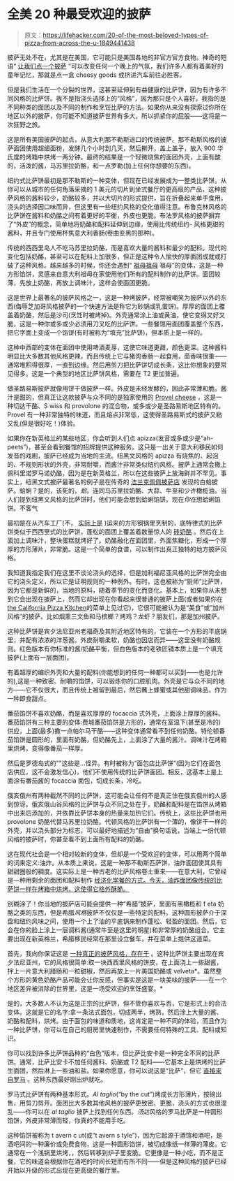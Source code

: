 # 全美 20 种最受欢迎的披萨

> 原文：<https://lifehacker.com/20-of-the-most-beloved-types-of-pizza-from-across-the-u-1849441438>

披萨无处不在，尤其是在美国，它可能只是美国各地的非官方官方食物。神奇的短语“ [让我们点一个披萨](https://lifehacker.com/how-much-money-you-save-buying-a-large-pizza-instead-of-1835132313) ”可以改变任何一个晚上的气氛，我们许多人都有着美好的童年记忆，那就是点一盒 cheesy goods 或挤进汽车前往必胜客。

但是我们生活在一个分裂的世界，这甚至延伸到有益健康的比萨饼，因为有许多不同风格的比萨饼。我不是指浇头选择上的“风格”，因为那只是个人喜好。我指的是不同种类的面团以及不同的制作和烹饪比萨的方法。如果你从来没有探索过你所在地区以外的披萨，你可能不知道披萨世界有多大，所以抓紧你的屁股——这将是一次狂野之旅。

这是所有美国披萨的起点，从意大利那不勒斯进口的传统披萨。那不勒斯风格的披萨面团使用超细面粉，发酵几个小时到几天，然后擀开，盖上盖子，放入 900 华氏度的烤箱中烘烤一两分钟。最终的结果是一个轻微烧焦的面团外壳，上面有酸的，活泼的酱，马苏里拉奶酪，和一点罗勒(加上任何你想要的东西)。

纽约式比萨饼最初是那不勒斯的一种变体，但现在已经发展成为一整类比萨饼。从你可以从城市的任何角落采摘的 1 美元的切片到坐式餐厅的更高级的产品，这种披萨风格的酱料较少，奶酪较多，并以大切片的形式提供，旨在折叠起来单手食用。浇头的选择因口味而异，但这里有一些纽约风格的变化值得注意。布鲁克林风格的比萨饼在酱料和奶酪之间有着更好的平衡，外皮也更脆。布法罗风格的披萨摒弃了“外皮”的概念，简单地将奶酪和配料延伸到边缘，使用比传统纽约- 风格更甜的酱料，并且专门使用杯焦意大利香肠(卷曲变黑的那种)。

传统的西西里岛人不吃马苏里拉奶酪，而是喜欢大量的酱料和最少的配料。现代的变化包括奶酪，甚至可以在配料上加很多，但正是这种令人愉快的厚面团成就或打破了这种风格。越来越多的时候，你还会遇到“ [祖母祖母](https://www.bonappetit.com/restaurants-travel/article/find-grandma-pie) 祖母”的变体，这是一种方形馅饼，灵感来自意大利祖母在家使用他们所有的配料制作的比萨饼。面团较薄，先放上奶酪，再放上调味汁，这样会使面团更脆。

这是世界上最著名的披萨风格之一，这是一种烤披萨，经常被嘲笑为披萨以外的东西(侮辱芝加哥风格披萨的一个快速方法是称它为砂锅或乳蛋饼)。厚厚的面团上覆盖着奶酪，然后是沙司(烹饪时被烤掉)。外壳通常涂上油或黄油，使它变得又好又脆，这是一种你或多或少必须用刀叉吃的比萨饼。一些餐馆用面团覆盖整个东西，把它字面上变成一个馅饼(有时被称为“填充”比萨饼)，但本质上是一样的。

这种中西部的变体在面团中使用啤酒麦芽，这使它味道更甜，颜色更深。这种酱料明显比大多数其他风格更辣，而且传统上它与猪肉香肠一起食用，茴香味很重——通常堆积得很厚，一直到边缘。然后用剪刀把比萨饼切成长条，这比你想象的要常见得多。这是一个典型的地区比萨饼风格，需要在 T2 更加普遍。

做圣路易斯披萨就像用饼干做披萨一样。外皮是未经发酵的，因此非常薄和脆。酱汁是甜的，但真正让这款披萨与众不同的是独家使用的 [Provel cheese](https://www.cheese.com/provel/) ，这是一种切达干酪、S wiss 和 provolone 的混合物，或多或少是圣路易斯地区特有的。Provel 有一种非常独特的味道，而且熔点非常低，这使得圣路易斯式的披萨又粘又乱(但是很好吃！)体验。

如果你在新英格兰的某些地区，你会听到人们点 apizza(发音或多或少是“ah-peets”)，甚至会看到餐馆的招牌提供这种服务。这只是一出关于意大利移民如何发音的戏剧，披萨已经成为当地的主流。纽黑文风格的 apizza 有烧焦的、起泡的、不规则形状的外壳，非常耐嚼，而酱汁非常类似纽约风格。披萨上通常会撒上佩科里诺罗马诺奶酪，因为是在新英格兰，所以在这些披萨上放海鲜并不罕见。事实上，纽黑文式披萨最著名的例子是在传奇的 [法兰克佩佩披萨店](http://www.pepespizzeria.com/) 发现的白蛤披萨。蛤蜊？是的，该死的，*蛤*。连同马苏里拉奶酪、大蒜、牛至和少许橄榄油。当人们提到纽黑文风格的比萨饼时，他们可能会想到蛤蜊馅饼。现在*你在*想蛤蜊馅饼。不客气

最初是在从汽车工厂(不， [实际上是](https://www.bloomberg.com/news/articles/2016-03-28/how-the-auto-industry-built-detroit-s-square-shaped-pizza-and-other-lessons-from-where-to-eat-pizza-from-phaidon) )运来的方形钢锅里烹制的，底特律式的比萨饼类似于西西里式的比萨饼，蓬松的面团上覆盖着数量惊人的 [砖奶酪](https://www.thespruceeats.com/what-is-brick-cheese-5185809) 。然后在上面加上调味汁，整块蛋糕就烤好了。奶酪融化在面团里，外面焦糖化，形成一个厚厚的方形薄片，非常脆。这是一个简单的食谱，可以制作出真正独特的地方披萨风格。

我知道我指定我们在这里不谈论浇头的选择，但是加利福尼亚风格的比萨饼完全由它的浇头定义，所以它是证明规则的一种例外。有时，这也被称为“厨师”比萨饼，因为它都是新鲜的，当地的原料，随着季节的变化而变化。基本上，如果你从未想到它会出现在披萨上，然而它却出现在你看起来很普通的披萨上面(或者如果你在[the California Pizza Kitchen](https://www.cpk.com/)的菜单上见过它)，它很可能被认为是“美食”或“加州风格”的披萨。比如烟熏三文鱼和马槟榔？烤鸡？龙虾？朋友们，那是加州披萨。

这种比萨饼是宾夕法尼亚州老福奇及其附近地区特有的，它装在一个方形的平底锅里，并配有浓浓的洋葱酱。外皮耐嚼柔软，奶酪也因店而异——这里没有奶酪规则。红色版本有你标准的酱/奶酪平衡，但白色版本的老铁匠铺本质上是一个填充披萨(上面有一层面团)。

有着超厚的编织外壳和大量的配料(你能想到的任何一种都可以买到——也是允许的),这是一种致密、耐嚼的馅饼，可以锻炼你的口腔肌肉。外壳是它与众不同的地方——它不仅很大，而且传统上被留到最后，然后蘸上蜂蜜或其他甜调味品，作为一种即食甜点。

番茄馅饼不喜欢奶酪，而是喜欢厚厚的 focaccia 式外壳，上面涂上厚厚的酱料。番茄馅饼有三种主要的变体:费城番茄馅饼是方形的，通常在室温下(甚至是冷的)供应，上面(最多)撒一点帕尔马干酪——这种变体通常看不到任何奶酪。特伦顿番茄馅饼是圆形的，里面有奶酪，但奶酪先上，上面涂了大量的酱汁。调味汁在烤箱里烘烤，变得像番茄一样厚。

然后是罗德岛式的""这些是...怪异。有时被称为“面包店比萨饼”(因为它们在面包店供应，这不会激发信心)，他们不使用传统的比萨饼面团。相反，这基本上是上面涂有番茄酱的 focaccia 面包，切成长条，冷吃。

俄亥俄州有两种截然不同的比萨饼，这可能会让任何不是真正住在俄亥俄州的人感到惊讶。俄亥俄山谷风格的比萨饼与众不同之处在于，奶酪和配料是在馅饼从烤箱中出来后添加的，并依靠比萨饼本身的热量来加热它们。传统上，这些比萨饼也用 provolone 奶酪代替马苏里拉奶酪。代顿风格的比萨饼有一个薄的，像饼干一样的外壳，并以浇头部分为标志，可以最好地描述为“自由”换句话说，当端上一份代顿风格的披萨时，你甚至看不到上面所有配料的奶酪。

这在现代社会是一个相对较新的变体，但却是一个受欢迎的变体，可以用两个简单的词来定义:油炸。从本质上来说，这是一种那不勒斯匹萨饼，油炸面团使其具有甜甜圈般的稠度。这实际上是一种古老的比萨风格卷土重来——在意大利，它曾经是一种用剩余的面团和配料制作 [经济化学餐的方式。今天，油炸面团像传统的比萨饼一样在烤箱中烘烤，这使得它格外酥脆。](https://pizzatoday.com/topics/menu-development/2012-september-fry-day/#:~:text=The%20Montanara%20Starita%20features%20flash,pizza%20lighter%2C%E2%80%9D%20says%20Caporuscio.)

别糊涂了！你当地的披萨店可能会提供一种“希腊”披萨，里面有黑橄榄和 f eta 奶酪之类的东西，但是希腊*风格*披萨不仅仅是一些特定的配料。这种圆形披萨介于深盘和纽约风味之间，使用一个上了油的平底锅来制作蓬松、轻盈的面团。然后，它会在你的脸上涂上一层调料酱(通常牛至是这里的明星)和非常厚的奶酪组合。它主要出现在新英格兰，希腊移民经常在那里设立餐车，并在菜单上提供这道菜。

首先，我向你保证这是 [一种真正的披萨风格，存在于](https://www.pghcitypaper.com/pittsburgh/altoona-hotel-pizza-the-slice-with-yellow-cheese-from-central-pa-youve-never-heard-of/Content?oid=17252638) 。这种比萨饼主要出现在宾夕法尼亚州，它的风格很简单:取一块西西里风格的饼皮，在上面浇上一些甜酱，拌上一片意大利腊肠和一粒甜椒，然后再放上一片美国奶酪或 velveta*。虽然整个方形的黄色奶酪产品可能会让你反感，但事实是这是一块美味的披萨——在一个地区差异被消除的世界里，这是一场受欢迎的烹饪盛宴。*

是的，大多数人不认为这是正宗的比萨饼，但不管你喜欢与否，它是形式上的合法变体。这就是它的名字:拿一条法式面包，切成两半，烤熟，然后涂上大量的酱、奶酪和配料，烘烤。由于面包的味道和质地，这肯定是一种不同的体验，而且作为一种比萨饼，你可以在自己的厨房里快速制作，不需要任何特殊的工具、配料或知识。

你可以找到许多比萨饼品种的“白色”版本，但比萨比安卡是一种完全不同的比萨饼。通常，比萨比安卡不加任何酱料、奶酪或 T2 配料——它基本上是烘烤的比萨生面团，然后淋上一些油和盐。如果你愿意，你可以说这是“比萨”，但它 [直接来自罗马](https://www.localaromas.com/what-is-roman-white-pizza/#:~:text=It%20is%20said%20that%20the,oven%20to%20test%20the%20temperature.) 。这种东西最好刚出炉就吃。

罗马式比萨饼有两种基本形式。*Al taglio*(“by the cut”)烤成长方形薄片，按磅出售，用剪刀剪开。面团比大多数其他风格的披萨更致密、更脆，浇头的方式也很混乱——你可以在 *al taglio* 披萨上找到任何东西。*汤达*风格的罗马比萨是一种圆形馅饼，外皮非常薄而轻，你真的不能用手吃。

这种馅饼被称为 t avern c ut(或“t avern s tyle”)，因为它起源于酒馆和酒吧，是酒吧间的一种廉价或免费食物，这是一种圆形馅饼，被切成像纸一样薄的薄皮。它通常在一个浅锅里烘烤，，然后转移到炉子里变脆。它更像是一种小吃，而不是正餐，它的味道会根据你在酒吧的时间长短而有所不同——但是这种风格的披萨已经开始以升级的形式出现在更高级的餐厅里。